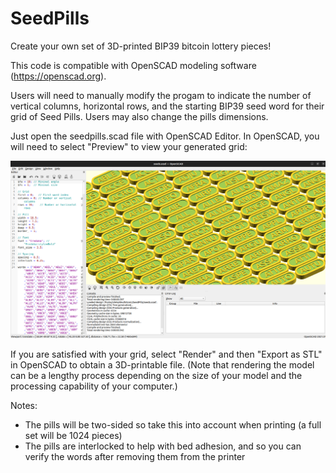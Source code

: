# SeedPills
Create your own set of 3D-printed BIP39 bitcoin lottery pieces!

This code is compatible with OpenSCAD modeling software (https://openscad.org).

Users will need to manually modify the progam to indicate the number of vertical columns, horizontal rows, and the starting BIP39 seed word for their grid of Seed Pills.
Users may also change the pills dimensions.

Just open the seedpills.scad file with OpenSCAD Editor. In OpenSCAD, you will need to select "Preview" to view your generated grid:

<img src="/pictures/screenshot.png">

If you are satisfied with your grid, select "Render" and then "Export as STL" in OpenSCAD to obtain a 3D-printable file. (Note that rendering the model can be a lengthy process depending on the size of your model and the processing capability of your computer.)

Notes:
- The pills will be two-sided so take this into account when printing (a full set will be 1024 pieces)
- The pills are interlocked to help with bed adhesion, and so you can verify the words after removing them from the printer 
